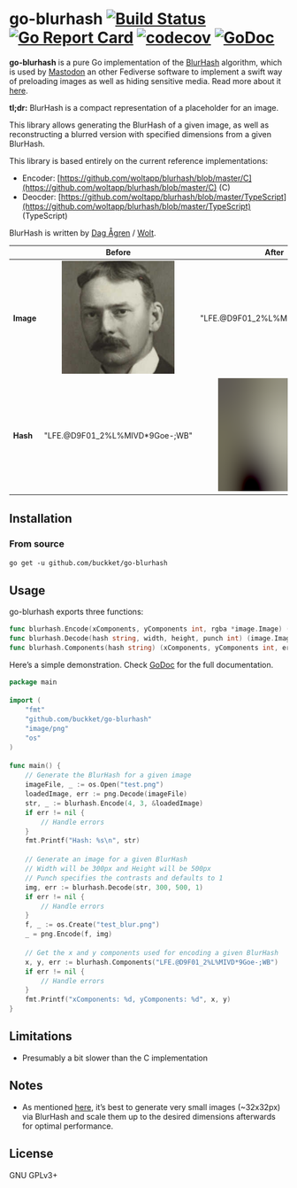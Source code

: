# go-blurhash [![Build Status](https://travis-ci.org/buckket/go-blurhash.svg)](https://travis-ci.org/buckket/go-blurhash) [![Go Report Card](https://goreportcard.com/badge/github.com/buckket/go-blurhash)](https://goreportcard.com/report/github.com/buckket/go-blurhash) [![codecov](https://codecov.io/gh/buckket/go-blurhash/branch/master/graph/badge.svg)](https://codecov.io/gh/buckket/go-blurhash) [![GoDoc](https://godoc.org/github.com/buckket/go-blurhash?status.svg)](https://godoc.org/github.com/buckket/go-blurhash)

**go-blurhash** is a pure Go implementation of the [BlurHash](https://github.com/woltapp/blurhash) algorithm, which is used by
[Mastodon](https://github.com/tootsuite/mastodon) an other Fediverse software to implement a swift way of preloading images as well
as hiding sensitive media. Read more about it [here](https://blog.joinmastodon.org/2019/05/improving-support-for-adult-content-on-mastodon/).

**tl;dr:** BlurHash is a compact representation of a placeholder for an image.

This library allows generating the BlurHash of a given image, as well as
reconstructing a blurred version with specified dimensions from a given BlurHash.

This library is based entirely on the current reference implementations:
- Encoder: [https://github.com/woltapp/blurhash/blob/master/C](https://github.com/woltapp/blurhash/blob/master/C) (C)
- Deocder: [https://github.com/woltapp/blurhash/blob/master/TypeScript](https://github.com/woltapp/blurhash/blob/master/TypeScript) (TypeScript)

BlurHash is written by [Dag Ågren](https://github.com/DagAgren) / [Wolt](https://github.com/woltapp).

|            | Before                         | After                          |
| ---------- |:------------------------------:| :-----------------------------:|
| **Image**  | ![alt text][test]              | "LFE.@D9F01_2%L%MIVD*9Goe-;WB" |
| **Hash**   | "LFE.@D9F01_2%L%MIVD*9Goe-;WB" | ![alt text][test_blur]

[test]: test.png "Blurhash example input."
[test_blur]: test_blur.png "Blurhash example output"

## Installation

### From source

    go get -u github.com/buckket/go-blurhash

## Usage

go-blurhash exports three functions:
```go
func blurhash.Encode(xComponents, yComponents int, rgba *image.Image) (string, error)
func blurhash.Decode(hash string, width, height, punch int) (image.Image, error)
func blurhash.Components(hash string) (xComponents, yComponents int, err error)
```

Here’s a simple demonstration. Check [GoDoc](https://godoc.org/github.com/buckket/go-blurhash) for the full documentation.

```go
package main

import (
	"fmt"
	"github.com/buckket/go-blurhash"
	"image/png"
	"os"
)

func main() {
	// Generate the BlurHash for a given image
	imageFile, _ := os.Open("test.png")
	loadedImage, err := png.Decode(imageFile)
	str, _ := blurhash.Encode(4, 3, &loadedImage)
	if err != nil {
		// Handle errors
	}
	fmt.Printf("Hash: %s\n", str)

	// Generate an image for a given BlurHash
	// Width will be 300px and Height will be 500px
	// Punch specifies the contrasts and defaults to 1
	img, err := blurhash.Decode(str, 300, 500, 1)
	if err != nil {
		// Handle errors
	}
	f, _ := os.Create("test_blur.png")
	_ = png.Encode(f, img)
	
	// Get the x and y components used for encoding a given BlurHash
	x, y, err := blurhash.Components("LFE.@D9F01_2%L%MIVD*9Goe-;WB")
	if err != nil {
		// Handle errors
	}
	fmt.Printf("xComponents: %d, yComponents: %d", x, y)
}
```

## Limitations

- Presumably a bit slower than the C implementation

## Notes

- As mentioned [here](https://github.com/woltapp/blurhash#how-fast-is-encoding-decoding), it’s best to
generate very small images (~32x32px) via BlurHash and scale them up to the desired dimensions afterwards for optimal performance.

## License

 GNU GPLv3+
 